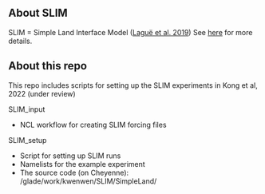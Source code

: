 ## About SLIM
SLIM = Simple Land Interface Model ([Laguë et al. 2019](https://journals.ametsoc.org/view/journals/clim/32/18/jcli-d-18-0812.1.xml))
See [here](https://github.com/marysa/SimpleLand) for more details.

## About this repo

This repo includes scripts for setting up the SLIM experiments in Kong et al, 2022 (under review)  

SLIM_input
* NCL workflow for creating SLIM forcing files 

SLIM_setup
* Script for setting up SLIM runs
* Namelists for the example experiment 
* The source code (on Cheyenne): /glade/work/kwenwen/SLIM/SimpleLand/

